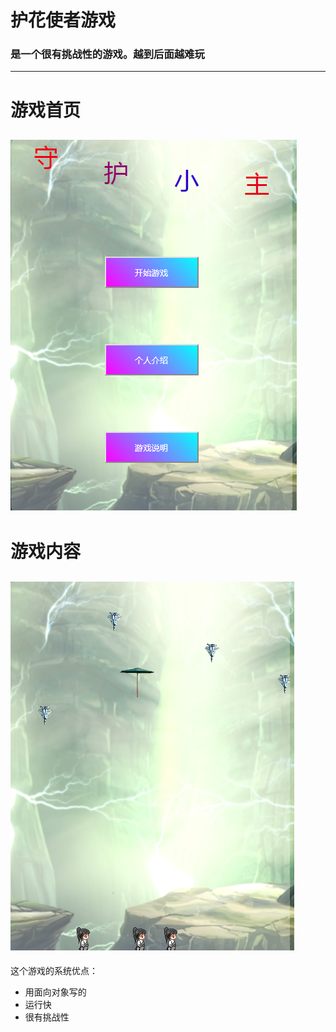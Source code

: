 # 护花使者游戏
### 是一个很有挑战性的游戏。越到后面越难玩
--------------------------------------
# 游戏首页
![游戏界面](https://raw.githubusercontent.com/zhangjiawei2018/youxi_zhang/master/img/HomePage.png)
---------------------------------------
# 游戏内容
![内容](https://raw.githubusercontent.com/zhangjiawei2018/youxi_zhang/master/img/youxi.png)
---------------------------------------
这个游戏的系统优点：
- 用面向对象写的
- 运行快
- 很有挑战性
